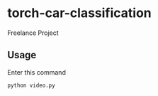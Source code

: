 # torch-car-classification
Freelance Project


## Usage

Enter this command
   ```sh
   python video.py
   ```
